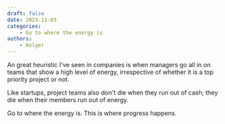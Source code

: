 ```yaml
---
draft: false
date: 2023-11-03
categories:
    - Go to where the energy is
authors:
    - Holger
---
```


An great heuristic I've seen in companies is when managers go all in on teams that show a high level of energy, irrespective of whether it is a top priority project or not. 

Like startups, project teams also don't die when they run out of cash; they die when their members run out of energy.

Go to where the energy is. This is where progress happens.
